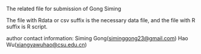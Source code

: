 
<!---
Xiangyadoctor/Xiangyadoctor is a ✨ special ✨ repository because its `README.md` (this file) appears on your GitHub profile.
You can click the Preview link to take a look at your changes.
--->
The related file for submission of Gong Siming

The file with Rdata or csv suffix is the necessary data file, and the file with R suffix is R script.

author contact information: Siming Gong(siminggong23@gmail.com) Hao Wu(xiangyawuhao@csu.edu.cn)
